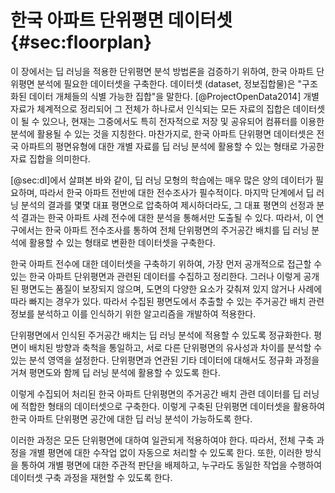 # 한국 아파트 단위평면 데이터셋 {#sec:floorplan}

이 장에서는 딥 러닝을 적용한 단위평면 분석 방법론을 검증하기 위하여,
한국 아파트 단위평면 분석에 필요한 데이터셋을 구축한다.
데이터셋 (dataset, 정보집합물)은 "구조화된 데이터 개체들의 식별 가능한 집합"을 말한다. [@ProjectOpenData2014]
개별 자료가 체계적으로 정리되어 그 전체가 하나로서 인식되는 모든 자료의 집합은 데이터셋이 될 수 있으나,
현재는 그중에서도 특히 전자적으로 저장 및 공유되어 컴퓨터를 이용한 분석에 활용될 수 있는 것을 지칭한다.
마찬가지로, 한국 아파트 단위평면 데이터셋은
전국 아파트의 평면유형에 대한 개별 자료를
딥 러닝 분석에 활용할 수 있는 형태로 가공한 자료 집합을 의미한다.

[@sec:dl]에서 살펴본 바와 같이,
딥 러닝 모형의 학습에는 매우 많은 양의 데이터가 필요하며,
따라서 한국 아파트 전반에 대한 전수조사가 필수적이다.
마지막 단계에서 딥 러닝 분석의 결과를 몇몇 대표 평면으로 압축하여 제시하더라도,
그 대표 평면의 선정과 분석 결과는
한국 아파트 사례 전수에 대한 분석을 통해서만 도출될 수 있다.
따라서,
이 연구에서는
한국 아파트 전수조사를 통하여
전체 단위평면의 주거공간 배치를
딥 러닝 분석에 활용할 수 있는 형태로 변환한
데이터셋을 구축한다.

<!-- 순서대로 -->
한국 아파트 전수에 대한 데이터셋을 구축하기 위하여,
가장 먼저
공개적으로 접근할 수 있는 한국 아파트 단위평면과 관련된 데이터를 수집하고 정리한다.
그러나 이렇게 공개된 평면도는 품질이 보장되지 않으며,
도면의 다양한 요소가 갖춰져 있지 않거나 사례에 따라 빠지는 경우가 있다.
따라서 수집된 평면도에서 추출할 수 있는 주거공간 배치 관련 정보를 분석하고
이를 인식하기 위한 알고리즘을 개발하여 적용한다.

단위평면에서 인식된 주거공간 배치는 딥 러닝 분석에 적용할 수 있도록 정규화한다.
평면이 배치된 방향과 축척을 통일하고,
서로 다른 단위평면의 유사성과 차이를 분석할 수 있는 분석 영역을 설정한다.
단위평면과 연관된 기타 데이터에 대해서도 정규화 과정을 거쳐
평면도와 함께 딥 러닝 분석에 활용할 수 있도록 한다.

이렇게 수집되어 처리된 한국 아파트 단위평면의 주거공간 배치 관련 데이터를
딥 러닝에 적합한 형태의 데이터셋으로 구축한다.
이렇게 구축된 단위평면 데이터셋을 활용하여
한국 아파트 단위평면 공간에 대한 딥 러닝 분석이 가능하도록 한다.

이러한 과정은 모든 단위평면에 대하여 일관되게 적용하여야 한다.
따라서, 전체 구축 과정을 개별 평면에 대한 수작업 없이 자동으로 처리할 수 있도록 한다.
또한, 이러한 방식을 통하여 개별 평면에 대한 주관적 판단을 배제하고,
누구라도 동일한 작업을 수행하여 데이터셋 구축 과정을 재현할 수 있도록 한다.
